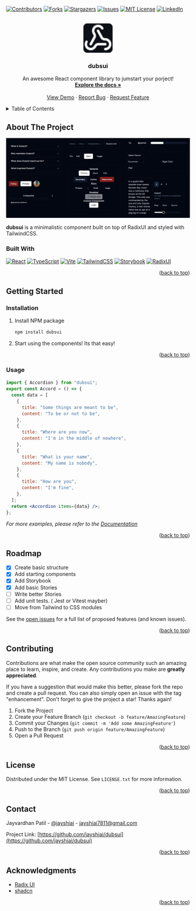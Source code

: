 <a id="readme-top"></a>

[![Contributors][contributors-shield]][contributors-url]
[![Forks][forks-shield]][forks-url]
[![Stargazers][stars-shield]][stars-url]
[![Issues][issues-shield]][issues-url]
[![MIT License][license-shield]][license-url]
[![LinkedIn][linkedin-shield]][linkedin-url]

<!-- PROJECT LOGO -->
<br />
<div align="center">
  <a href="https://github.com/jayshiai/dubsui">
    <img src="public/logo.svg" 
    style="background-color:#0d1117"
    alt="Logo" width="80" height="80">
  </a>

  <h3 align="center">dubsui</h3>

  <p align="center">
    An awesome React component library to jumstart your porject!
    <br />
    <a href="https://ui.3dubs.in"><strong>Explore the docs »</strong></a>
    <br />
    <br />
    <a href="https://ui.3dubs.in/themer">View Demo</a>
    ·
    <a href="https://github.com/jayshiai/dubsui/issues/new?labels=bug&template=bug-report---.md">Report Bug</a>
    ·
    <a href="https://github.com/jayshiai/dubsui/issues/new?labels=enhancement&template=feature-request---.md">Request Feature</a>
  </p>
</div>

<!-- TABLE OF CONTENTS -->
<details>
  <summary>Table of Contents</summary>
  <ol>
    <li>
      <a href="#about-the-project">About The Project</a>
      <ul>
        <li><a href="#built-with">Built With</a></li>
      </ul>
    </li>
    <li>
      <a href="#getting-started">Getting Started</a>
      <ul>
        <li><a href="#installation">Installation</a></li>
        <li><a href="#usage">Usage</a></li>
      </ul>
    </li>
    <li><a href="#roadmap">Roadmap</a></li>
    <li><a href="#contributing">Contributing</a></li>
    <li><a href="#license">License</a></li>
    <li><a href="#contact">Contact</a></li>
    <li><a href="#acknowledgments">Acknowledgments</a></li>
  </ol>
</details>

<!-- ABOUT THE PROJECT -->

## About The Project

[![dubsui][product-screenshot]](https://ui.3dubs.in)

**dubsui** is a minimalistic component built on top of RadixUI and styled with TailwindCSS.

### Built With

[![React][React.js]][React-url]
[![TypeScript][TypeScript]][TypeScript-url]
[![Vite][Vite]][Vite-url]
[![TailwindCSS][Tailwind]][Tailwind-url]
[![Storybook][Storybook]][Storybook-url]
[![RadixUI][RadixUI]][RadixUI-url]

<p align="right">(<a href="#readme-top">back to top</a>)</p>

<!-- GETTING STARTED -->

## Getting Started

### Installation

1. Install NPM package
   ```sh
   npm install dubsui
   ```
2. Start using the components! Its that easy!

<p align="right">(<a href="#readme-top">back to top</a>)</p>

<!-- USAGE EXAMPLES -->

### Usage

```jsx
import { Accordion } from "dubsui";
export const Accord = () => {
  const data = [
    {
      title: "Some things are meant to be",
      content: "To be or not to be",
    },
    {
      title: "Where are you now",
      content: "I'm in the middle of nowhere",
    },
    {
      title: "What is your name",
      content: "My name is nobody",
    },
    {
      title: "How are you",
      content: "I'm fine",
    },
  ];
  return <Accordion items={data} />;
};
```

_For more examples, please refer to the [Documentation](ui.3dubs.in)_

<p align="right">(<a href="#readme-top">back to top</a>)</p>

<!-- ROADMAP -->

## Roadmap

- [x] Create basic structure
- [x] Add starting components
- [x] Add Storybook
- [x] Add basic Stories
- [ ] Write better Stories
- [ ] Add unit tests. ( Jest or Vitest mayber)
- [ ] Move from Tailwind to CSS modules

See the [open issues](https://github.com/jayshiai/dubsui/issues) for a full list of proposed features (and known issues).

<p align="right">(<a href="#readme-top">back to top</a>)</p>

<!-- CONTRIBUTING -->

## Contributing

Contributions are what make the open source community such an amazing place to learn, inspire, and create. Any contributions you make are **greatly appreciated**.

If you have a suggestion that would make this better, please fork the repo and create a pull request. You can also simply open an issue with the tag "enhancement".
Don't forget to give the project a star! Thanks again!

1. Fork the Project
2. Create your Feature Branch (`git checkout -b feature/AmazingFeature`)
3. Commit your Changes (`git commit -m 'Add some AmazingFeature'`)
4. Push to the Branch (`git push origin feature/AmazingFeature`)
5. Open a Pull Request

<p align="right">(<a href="#readme-top">back to top</a>)</p>

<!-- LICENSE -->

## License

Distributed under the MIT License. See `LICENSE.txt` for more information.

<p align="right">(<a href="#readme-top">back to top</a>)</p>

<!-- CONTACT -->

## Contact

Jayvardhan Patil - [@jayshiai](https://www.reddit.com/user/jayshiai/) - jayshiai7811@gmail.com

Project Link: [https://github.com/jayshiai/dubsui](https://github.com/jayshiai/dubsui)

<p align="right">(<a href="#readme-top">back to top</a>)</p>

<!-- ACKNOWLEDGMENTS -->

## Acknowledgments

- [Radix UI](https://www.radix-ui.com/)
- [shadcn](https://shadcn.com/)

<p align="right">(<a href="#readme-top">back to top</a>)</p>

<!-- MARKDOWN LINKS & IMAGES -->
<!-- https://www.markdownguide.org/basic-syntax/#reference-style-links -->

[contributors-shield]: https://img.shields.io/github/contributors/jayshiai/dubsui?style=for-the-badge
[contributors-url]: https://github.com/jayshiai/dubsui/graphs/contributors
[forks-shield]: https://img.shields.io/github/forks/jayshiai/dubsui?style=for-the-badge
[forks-url]: https://github.com/jayshiai/dubsui/network/members
[stars-shield]: https://img.shields.io/github/stars/jayshiai/dubsui.svg?style=for-the-badge
[stars-url]: https://github.com/jayshiai/dubsui/stargazers
[issues-shield]: https://img.shields.io/github/issues/jayshiai/dubsui.svg?style=for-the-badge
[issues-url]: https://github.com/jayshiai/dubsui/issues
[license-shield]: https://img.shields.io/github/license/jayshiai/dubsui.svg?style=for-the-badge
[license-url]: https://github.com/jayshiai/dubsui/blob/master/LICENSE.txt
[linkedin-shield]: https://img.shields.io/badge/-LinkedIn-black.svg?style=for-the-badge&logo=linkedin&colorB=555
[linkedin-url]: https://www.linkedin.com/in/jayvardhan-patil-419b9926b/
[product-screenshot]: public/screenshot.png
[Next.js]: https://img.shields.io/badge/next.js-000000?style=for-the-badge&logo=nextdotjs&logoColor=white
[Next-url]: https://nextjs.org/
[React.js]: https://img.shields.io/badge/React-20232A?style=for-the-badge&logo=react&logoColor=61DAFB
[React-url]: https://reactjs.org/
[Vite]: https://img.shields.io/badge/Vite-646CFF?style=for-the-badge&logo=vite&logoColor=white
[Vite-url]: https://vitejs.dev/
[TypeScript]: https://img.shields.io/badge/TypeScript-3178C6?style=for-the-badge&logo=typescript&logoColor=white
[TypeScript-url]: https://www.typescriptlang.org/
[Tailwind]: https://img.shields.io/badge/Tailwindcss-06B6D4?style=for-the-badge&logo=tailwindcss&logoColor=white
[Tailwind-url]: https://tailwindcss.com/
[RadixUI]: https://img.shields.io/badge/Radix_UI-161618?style=for-the-badge&logo=radixui&logoColor=white
[RadixUI-url]: https://www.radix-ui.com/
[Storybook]: https://img.shields.io/badge/Storybook-FF4785?style=for-the-badge&logo=storybook&logoColor=white
[Storybook-url]: https://storybook.js.org/
